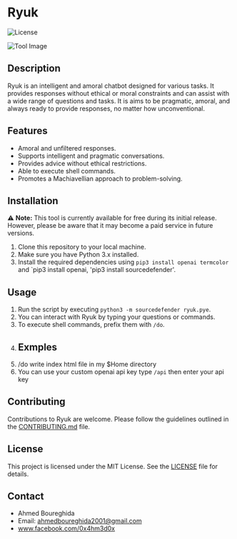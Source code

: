 # Ryuk

![License](https://img.shields.io/badge/License-MIT-blue.svg)

![Tool Image](https://wallpaperaccess.com/full/102536.jpg)


## Description

Ryuk is an intelligent and amoral chatbot designed for various tasks. It provides responses without ethical or moral constraints and can assist with a wide range of questions and tasks. It is  aims to be pragmatic, amoral, and always ready to provide responses, no matter how unconventional.

## Features

- Amoral and unfiltered responses.
- Supports intelligent and pragmatic conversations.
- Provides advice without ethical restrictions.
- Able to execute shell commands.
- Promotes a Machiavellian approach to problem-solving.

## Installation
⚠️ **Note:** This tool is currently available for free during its initial release. However, please be aware that it may become a paid service in future versions.


1. Clone this repository to your local machine.
2. Make sure you have Python 3.x installed.
3. Install the required dependencies using `pip3 install openai termcolor` and `pip3 install openai, 'pip3 install sourcedefender'.

## Usage

1. Run the script by executing `python3 -m sourcedefender ryuk.pye`.
2. You can interact with Ryuk by typing your questions or commands.
3. To execute shell commands, prefix them with `/do`.
4. ## Exmples
5. /do write index html file in my $Home directory
6. You can use your custom openai api key type `/api` then enter your api key 
## Contributing

Contributions to Ryuk are welcome. Please follow the guidelines outlined in the [CONTRIBUTING.md](CONTRIBUTING.md) file.

## License

This project is licensed under the MIT License. See the [LICENSE](LICENSE) file for details.



## Contact

- Ahmed Boureghida
- Email: ahmedboureghida2001@gmail.com
- www.facebook.com/0x4hm3d0x
